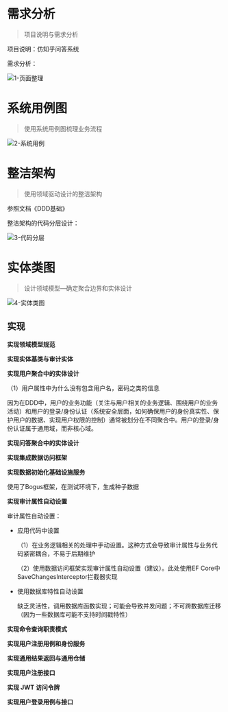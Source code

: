 # 需求分析

> 项目说明与需求分析

项目说明：仿知乎问答系统

需求分析：

![1-页面整理](images/1-页面整理.png)

# 系统用例图

>  使用系统用例图梳理业务流程

![2-系统用例](images/2-系统用例.jpg)

# 整洁架构

> 使用领域驱动设计的整洁架构

参照文档《DDD基础》

整洁架构的代码分层设计：

![3-代码分层](images/3-代码分层.jpg)

# 实体类图

> 设计领域模型—确定聚合边界和实体设计

![4-实体类图](images/4-实体类图.jpg)

## 实现

**实现领域模型规范**

**实现实体基类与审计实体**

**实现用户聚合中的实体设计**

（1）用户属性中为什么没有包含用户名，密码之类的信息

因为在DDD中，用户的业务功能（关注与用户相关的业务逻辑、围绕用户的业务活动）和用户的登录/身份认证（系统安全层面，如何确保用户的身份真实性、保护用户的数据、实现用户权限的控制）通常被划分在不同聚合中。用户的登录/身份认证属于通用域，而非核心域。

**实现问答聚合中的实体设计**

**实现集成数据访问框架**

**实现数据初始化基础设施服务**

使用了Bogus框架，在测试环境下，生成种子数据

**实现审计属性自动设置**

审计属性自动设置：

- 应用代码中设置

  （1）在业务逻辑相关的处理中手动设置。这种方式会导致审计属性与业务代码紧密耦合，不易于后期维护

  （2）使用数据访问框架实现审计属性自动设置（建议）。此处使用EF Core中SaveChangesInterceptor拦截器实现

- 使用数据库特性自动设置

  缺乏灵活性，调用数据库函数实现；可能会导致并发问题；不可跨数据库迁移（因为一些数据库可能不支持时间戳特性）

**实现命令查询职责模式**

**实现用户注册用例和身份服务**

**实现通用结果返回与通用仓储**

**实现用户注册接口**

**实现  JWT 访问令牌**

**实现用户登录用例与接口**